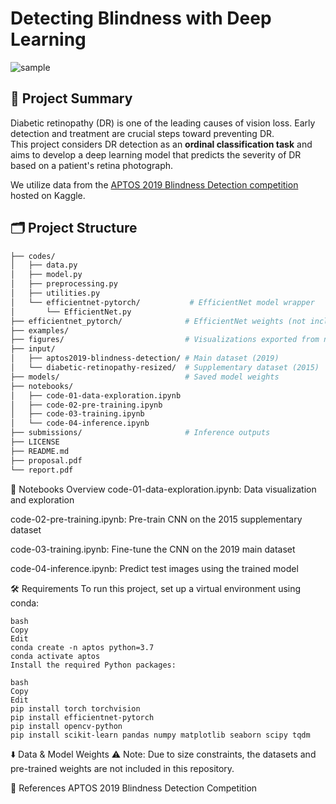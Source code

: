 # Detecting Blindness with Deep Learning

![sample](https://i.postimg.cc/dVjwCDr2/blindness.png)

## 📌 Project Summary

Diabetic retinopathy (DR) is one of the leading causes of vision loss. Early detection and treatment are crucial steps toward preventing DR.  
This project considers DR detection as an **ordinal classification task** and aims to develop a deep learning model that predicts the severity of DR based on a patient's retina photograph.

We utilize data from the [APTOS 2019 Blindness Detection competition](https://www.kaggle.com/c/aptos2019-blindness-detection/data) hosted on Kaggle.

## 🗂️ Project Structure

```bash
├── codes/
│   ├── data.py
│   ├── model.py
│   ├── preprocessing.py
│   ├── utilities.py
│   └── efficientnet-pytorch/           # EfficientNet model wrapper
│       └── EfficientNet.py
├── efficientnet_pytorch/              # EfficientNet weights (not included)
├── examples/
├── figures/                           # Visualizations exported from notebooks
├── input/
│   ├── aptos2019-blindness-detection/ # Main dataset (2019)
│   └── diabetic-retinopathy-resized/  # Supplementary dataset (2015)
├── models/                            # Saved model weights
├── notebooks/
│   ├── code-01-data-exploration.ipynb
│   ├── code-02-pre-training.ipynb
│   ├── code-03-training.ipynb
│   └── code-04-inference.ipynb
├── submissions/                       # Inference outputs
├── LICENSE
├── README.md
├── proposal.pdf
└── report.pdf
```
🧪 Notebooks Overview
code-01-data-exploration.ipynb: Data visualization and exploration

code-02-pre-training.ipynb: Pre-train CNN on the 2015 supplementary dataset

code-03-training.ipynb: Fine-tune the CNN on the 2019 main dataset

code-04-inference.ipynb: Predict test images using the trained model

🛠️ Requirements
To run this project, set up a virtual environment using conda:
```
bash
Copy
Edit
conda create -n aptos python=3.7
conda activate aptos
Install the required Python packages:
```
```
bash
Copy
Edit
pip install torch torchvision
pip install efficientnet-pytorch
pip install opencv-python
pip install scikit-learn pandas numpy matplotlib seaborn scipy tqdm
```
⬇️ Data & Model Weights
⚠️ Note: Due to size constraints, the datasets and pre-trained weights are not included in this repository.

📄 References
APTOS 2019 Blindness Detection Competition


